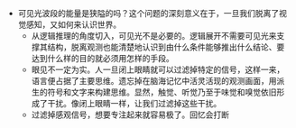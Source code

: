 - 可见光波段的能量是狭隘的吗？这个问题的深刻意义在于，一旦我们脱离了视觉感知，又如何来认识世界。
	- 从逻辑推理的角度切入，可见光不是必要的。逻辑展开不需要可见光来支撑其结构，脱离观测也能清楚地认识到由什么条件能够推出什么结论、要达到什么样的目的就必须用怎样的手段。
	- 眼见不一定为实。人一旦闭上眼睛就可以过滤掉特定的信号，这样一来，语言便占据了主要思维。遗忘掉在脑海记忆中活灵活现的观测画面，用派生的符号和文字来构建思维。显然，触觉、听觉乃至于味觉和嗅觉依旧形成了干扰。像闭上眼睛一样，让我们过滤掉这些干扰。
	- 过滤掉感观信号，想要专注起来就容易极了。回忆会打断